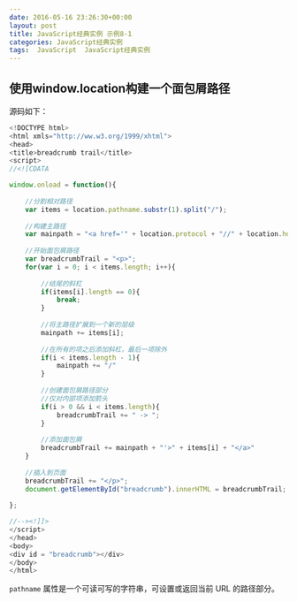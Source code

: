 ```yaml
---
date: 2016-05-16 23:26:30+00:00
layout: post
title: JavaScript经典实例 示例8-1
categories: JavaScript经典实例
tags:  JavaScript  JavaScript经典实例
---
```


使用window.location构建一个面包屑路径
----------------

<html xmls="http://ww.w3.org/1999/xhtml">
<head>
<title>breadcrumb trail</title>
<script>
//<![CDATA

window.onload = function(){
    
    //分割相对路径
    var items = location.pathname.substr(1).split("/");
    
    //构建主路径
    var mainpath = "<a href='" + location.protocol + "//" + location.hostname + "/";
    
    //开始面包屑路径
    var breadcrumbTrail = "<p>";
    for(var i = 0; i < items.length; i++){
        
        //结尾的斜杠
        if(items[i].length == 0){
            break;
        }
        
        //将主路径扩展到一个新的层级
        mainpath += items[i];
        
        //在所有的项之后添加斜杠，最后一项除外
        if(i < items.length - 1){
            mainpath += "/"
        }
        
        //创建面包屑路径部分
        //仅对内部项添加箭头
        if(i > 0 && i < items.length){
            breadcrumbTrail += " -> ";
        }
        
        //添加面包屑
        breadcrumbTrail += mainpath + "'>" + items[i] + "</a>"
    }
    
    //插入到页面
    breadcrumbTrail += "</p>";
    document.getElementById("breadcrumb").innerHTML = breadcrumbTrail;
    
};

//--><!]]>
</script>
</head>
<body>
<div id = "breadcrumb"></div>
</body>
</html>

源码如下：

``` javascript
<!DOCTYPE html>
<html xmls="http://ww.w3.org/1999/xhtml">
<head>
<title>breadcrumb trail</title>
<script>
//<![CDATA

window.onload = function(){
    
    //分割相对路径
    var items = location.pathname.substr(1).split("/");
    
    //构建主路径
    var mainpath = "<a href='" + location.protocol + "//" + location.hostname + "/";
    
    //开始面包屑路径
    var breadcrumbTrail = "<p>";
    for(var i = 0; i < items.length; i++){
        
        //结尾的斜杠
        if(items[i].length == 0){
            break;
        }
        
        //将主路径扩展到一个新的层级
        mainpath += items[i];
        
        //在所有的项之后添加斜杠，最后一项除外
        if(i < items.length - 1){
            mainpath += "/"
        }
        
        //创建面包屑路径部分
        //仅对内部项添加箭头
        if(i > 0 && i < items.length){
            breadcrumbTrail += " -> ";
        }
        
        //添加面包屑
        breadcrumbTrail += mainpath + "'>" + items[i] + "</a>"
    }
    
    //插入到页面
    breadcrumbTrail += "</p>";
    document.getElementById("breadcrumb").innerHTML = breadcrumbTrail;
    
};

//--><!]]>
</script>
</head>
<body>
<div id = "breadcrumb"></div>
</body>
</html>
``` 

`pathname` 属性是一个可读可写的字符串，可设置或返回当前 URL 的路径部分。